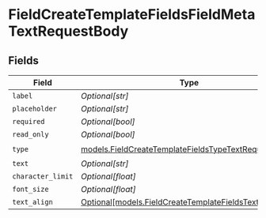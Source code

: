 # FieldCreateTemplateFieldsFieldMetaTextRequestBody


## Fields

| Field                                                                                                              | Type                                                                                                               | Required                                                                                                           | Description                                                                                                        |
| ------------------------------------------------------------------------------------------------------------------ | ------------------------------------------------------------------------------------------------------------------ | ------------------------------------------------------------------------------------------------------------------ | ------------------------------------------------------------------------------------------------------------------ |
| `label`                                                                                                            | *Optional[str]*                                                                                                    | :heavy_minus_sign:                                                                                                 | N/A                                                                                                                |
| `placeholder`                                                                                                      | *Optional[str]*                                                                                                    | :heavy_minus_sign:                                                                                                 | N/A                                                                                                                |
| `required`                                                                                                         | *Optional[bool]*                                                                                                   | :heavy_minus_sign:                                                                                                 | N/A                                                                                                                |
| `read_only`                                                                                                        | *Optional[bool]*                                                                                                   | :heavy_minus_sign:                                                                                                 | N/A                                                                                                                |
| `type`                                                                                                             | [models.FieldCreateTemplateFieldsTypeTextRequestBody2](../models/fieldcreatetemplatefieldstypetextrequestbody2.md) | :heavy_check_mark:                                                                                                 | N/A                                                                                                                |
| `text`                                                                                                             | *Optional[str]*                                                                                                    | :heavy_minus_sign:                                                                                                 | N/A                                                                                                                |
| `character_limit`                                                                                                  | *Optional[float]*                                                                                                  | :heavy_minus_sign:                                                                                                 | N/A                                                                                                                |
| `font_size`                                                                                                        | *Optional[float]*                                                                                                  | :heavy_minus_sign:                                                                                                 | N/A                                                                                                                |
| `text_align`                                                                                                       | [Optional[models.FieldCreateTemplateFieldsTextAlignText]](../models/fieldcreatetemplatefieldstextaligntext.md)     | :heavy_minus_sign:                                                                                                 | N/A                                                                                                                |